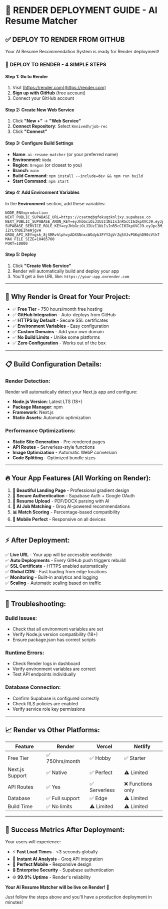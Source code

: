 # 🚀 RENDER DEPLOYMENT GUIDE - AI Resume Matcher

## ✅ **DEPLOY TO RENDER FROM GITHUB**

Your AI Resume Recommendation System is ready for Render deployment!

### 🎯 **DEPLOY TO RENDER - 4 SIMPLE STEPS**

#### **Step 1: Go to Render**
1. Visit [https://render.com](https://render.com)
2. **Sign up with GitHub** (free account)
3. Connect your GitHub account

#### **Step 2: Create New Web Service**
1. Click **"New +"** → **"Web Service"**
2. **Connect Repository**: Select `Knnivedh/job-rec`
3. Click **"Connect"**

#### **Step 3: Configure Build Settings**
- **Name**: `ai-resume-matcher` (or your preferred name)
- **Environment**: `Node`
- **Region**: `Oregon` (or closest to you)
- **Branch**: `main`
- **Build Command**: `npm install --include=dev && npm run build`
- **Start Command**: `npm start`

#### **Step 4: Add Environment Variables**
In the **Environment** section, add these variables:

```
NODE_ENV=production
NEXT_PUBLIC_SUPABASE_URL=https://csatmqbgfekugzknljxy.supabase.co
NEXT_PUBLIC_SUPABASE_ANON_KEY=eyJhbGciOiJIUzI1NiIsInR5cCI6IkpXVCJ9.eyJpc3MiOiJzdXBhYmFzZSIsInJlZiI6ImNzYXRtcWJnZmVrdWd6a25sanh5Iiwicm9sZSI6ImFub24iLCJpYXQiOjE3NTgzNTEwMjAsImV4cCI6MjA3MzkyNzAyMH0.U8Z65mgvUdu2geRbaRd61gv_86Qr608KDY4V4Bdiplc
SUPABASE_SERVICE_ROLE_KEY=eyJhbGciOiJIUzI1NiIsInR5cCI6IkpXVCJ9.eyJpc3MiOiJzdXBhYmFzZSIsInJlZiI6ImNzYXRtcWJnZmVrdWd6a25sanh5Iiwicm9sZSI6InNlcnZpY2Vfcm9sZSIsImlhdCI6MTc1ODM1MTAyMCwiZXhwIjoyMDczOTI3MDIwfQ.QxYEemAxhlGEbuneOB_58oEqjE-iZrLthDEIheWjgvA
GROQ_API_KEY=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
MAX_FILE_SIZE=10485760
PORT=10000
```

#### **Step 5: Deploy**
1. Click **"Create Web Service"**
2. Render will automatically build and deploy your app
3. You'll get a live URL like: `https://your-app.onrender.com`

---

## 🎉 **Why Render is Great for Your Project:**

- ✅ **Free Tier** - 750 hours/month free hosting
- ✅ **GitHub Integration** - Auto-deploys from GitHub
- ✅ **HTTPS by Default** - Secure SSL certificates
- ✅ **Environment Variables** - Easy configuration
- ✅ **Custom Domains** - Add your own domain
- ✅ **No Build Limits** - Unlike some platforms
- ✅ **Zero Configuration** - Works out of the box

---

## 📋 **Build Configuration Details:**

### **Render Detection:**
Render will automatically detect your Next.js app and configure:
- **Node.js Version**: Latest LTS (18+)
- **Package Manager**: npm
- **Framework**: Next.js
- **Static Assets**: Automatic optimization

### **Performance Optimizations:**
- **Static Site Generation** - Pre-rendered pages
- **API Routes** - Serverless-style functions
- **Image Optimization** - Automatic WebP conversion
- **Code Splitting** - Optimized bundle sizes

---

## 🔥 **Your App Features (All Working on Render):**

1. **🎨 Beautiful Landing Page** - Professional gradient design
2. **🔐 Secure Authentication** - Supabase Auth + Google OAuth
3. **📄 Resume Upload** - PDF/DOCX parsing with AI
4. **🤖 AI Job Matching** - Groq AI-powered recommendations
5. **📊 Match Scoring** - Percentage-based compatibility
6. **📱 Mobile Perfect** - Responsive on all devices

---

## ⚡ **After Deployment:**

✅ **Live URL** - Your app will be accessible worldwide  
✅ **Auto Deployments** - Every GitHub push triggers rebuild  
✅ **SSL Certificate** - HTTPS enabled automatically  
✅ **Global CDN** - Fast loading from edge locations  
✅ **Monitoring** - Built-in analytics and logging  
✅ **Scaling** - Automatic scaling based on traffic  

---

## 🚨 **Troubleshooting:**

### **Build Issues:**
- Check that all environment variables are set
- Verify Node.js version compatibility (18+)
- Ensure package.json has correct scripts

### **Runtime Errors:**
- Check Render logs in dashboard
- Verify environment variables are correct
- Test API endpoints individually

### **Database Connection:**
- Confirm Supabase is configured correctly
- Check RLS policies are enabled
- Verify service role key permissions

---

## 📈 **Render vs Other Platforms:**

| Feature | Render | Vercel | Netlify |
|---------|--------|--------|---------|
| Free Tier | ✅ 750hrs/month | ✅ Hobby | ✅ Starter |
| Next.js Support | ✅ Native | ✅ Perfect | ⚠️ Limited |
| API Routes | ✅ Yes | ✅ Serverless | ❌ Functions only |
| Database | ✅ Full support | ✅ Edge | ⚠️ Limited |
| Build Time | ✅ No limits | ⚠️ Limited | ⚠️ Limited |

---

## 🎯 **Success Metrics After Deployment:**

Your users will experience:
- ⚡ **Fast Load Times** - <3 seconds globally
- 🤖 **Instant AI Analysis** - Groq API integration
- 📱 **Perfect Mobile** - Responsive design
- 🔒 **Enterprise Security** - Supabase authentication
- 🌐 **99.9% Uptime** - Render's reliability

**Your AI Resume Matcher will be live on Render! 🚀**

Just follow the steps above and you'll have a production deployment in minutes!